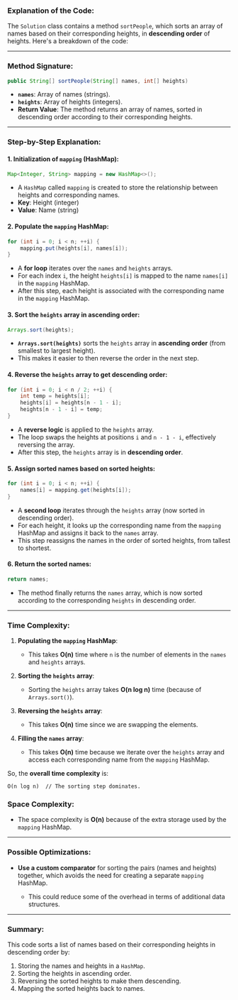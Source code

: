 ### **Explanation of the Code:**

The `Solution` class contains a method `sortPeople`, which sorts an array of names based on their corresponding heights, in **descending order** of heights. Here's a breakdown of the code:

---

### **Method Signature:**

```java
public String[] sortPeople(String[] names, int[] heights)
```

* **`names`**: Array of names (strings).
* **`heights`**: Array of heights (integers).
* **Return Value**: The method returns an array of names, sorted in descending order according to their corresponding heights.

---

### **Step-by-Step Explanation:**

#### 1. **Initialization of `mapping` (HashMap):**

```java
Map<Integer, String> mapping = new HashMap<>();
```

* A `HashMap` called `mapping` is created to store the relationship between heights and corresponding names.
* **Key**: Height (integer)
* **Value**: Name (string)

#### 2. **Populate the `mapping` HashMap:**

```java
for (int i = 0; i < n; ++i) {
    mapping.put(heights[i], names[i]);
}
```

* A **for loop** iterates over the `names` and `heights` arrays.
* For each index `i`, the height `heights[i]` is mapped to the name `names[i]` in the `mapping` HashMap.
* After this step, each height is associated with the corresponding name in the `mapping` HashMap.

#### 3. **Sort the `heights` array in ascending order:**

```java
Arrays.sort(heights);
```

* **`Arrays.sort(heights)`** sorts the `heights` array in **ascending order** (from smallest to largest height).
* This makes it easier to then reverse the order in the next step.

#### 4. **Reverse the `heights` array to get descending order:**

```java
for (int i = 0; i < n / 2; ++i) {
    int temp = heights[i];
    heights[i] = heights[n - 1 - i];
    heights[n - 1 - i] = temp;
}
```

* A **reverse logic** is applied to the `heights` array.
* The loop swaps the heights at positions `i` and `n - 1 - i`, effectively reversing the array.
* After this step, the `heights` array is in **descending order**.

#### 5. **Assign sorted names based on sorted heights:**

```java
for (int i = 0; i < n; ++i) {
    names[i] = mapping.get(heights[i]);
}
```

* A **second loop** iterates through the `heights` array (now sorted in descending order).
* For each height, it looks up the corresponding name from the `mapping` HashMap and assigns it back to the `names` array.
* This step reassigns the names in the order of sorted heights, from tallest to shortest.

#### 6. **Return the sorted names:**

```java
return names;
```

* The method finally returns the `names` array, which is now sorted according to the corresponding `heights` in descending order.

---

### **Time Complexity:**

1. **Populating the `mapping` HashMap**:

   * This takes **O(n)** time where `n` is the number of elements in the `names` and `heights` arrays.
2. **Sorting the `heights` array**:

   * Sorting the `heights` array takes **O(n log n)** time (because of `Arrays.sort()`).
3. **Reversing the `heights` array**:

   * This takes **O(n)** time since we are swapping the elements.
4. **Filling the `names` array**:

   * This takes **O(n)** time because we iterate over the `heights` array and access each corresponding name from the `mapping` HashMap.

So, the **overall time complexity** is:

```
O(n log n)  // The sorting step dominates.
```

### **Space Complexity:**

* The space complexity is **O(n)** because of the extra storage used by the `mapping` HashMap.

---

### **Possible Optimizations:**

* **Use a custom comparator** for sorting the pairs (names and heights) together, which avoids the need for creating a separate `mapping` HashMap.

  * This could reduce some of the overhead in terms of additional data structures.

---

### **Summary:**

This code sorts a list of names based on their corresponding heights in descending order by:

1. Storing the names and heights in a `HashMap`.
2. Sorting the heights in ascending order.
3. Reversing the sorted heights to make them descending.
4. Mapping the sorted heights back to names.
